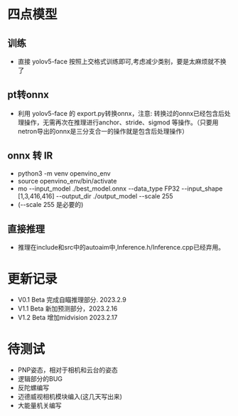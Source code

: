 # 四点模型
## 训练
- 直接 yolov5-face 按照上交格式训练即可,考虑减少类别，要是太麻烦就不换了

## pt转onnx
- 利用 yolov5-face 的 export.py转换onnx，注意: 转换过的onnx已经包含后处理操作，无需再次在推理进行anchor、stride、sigmod 等操作。（只要用netron导出的onnx是三分支合一的操作就是包含后处理操作）

## onnx 转 IR
- python3 -m venv openvino_env
- source openvino_env/bin/activate
- mo --input_model ./best_model.onnx --data_type FP32 --input_shape [1,3,416,416] --output_dir ./output_model --scale 255     
- (--scale 255 是必要的)

## 直接推理
- 推理在include和src中的autoaim中,Inference.h/Inference.cpp已经弃用。

# 更新记录
- V0.1 Beta 完成自瞄推理部分. 2023.2.9
- V1.1 Beta 新加预测部分，2023.2.16
- V1.2 Beta 增加midvision 2023.2.17

# 待测试
- PNP姿态，相对于相机和云台的姿态
- 逻辑部分的BUG
- 反陀螺编写
- 迈德威视相机模块编入(这几天写出来)
- 大能量机关编写

